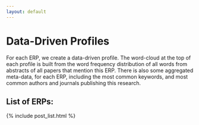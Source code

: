 ```yaml
---
layout: default
---
```


# Data-Driven Profiles

For each ERP, we create a data-driven profile. The word-cloud at the top of each profile is built from the word frequency distribution of all words from abstracts of all papers that mention this ERP. There is also some aggregated meta-data, for each ERP, including the most common keywords, and most common authors and journals publishing this research.

## List of ERPs:
{% include post_list.html %}
